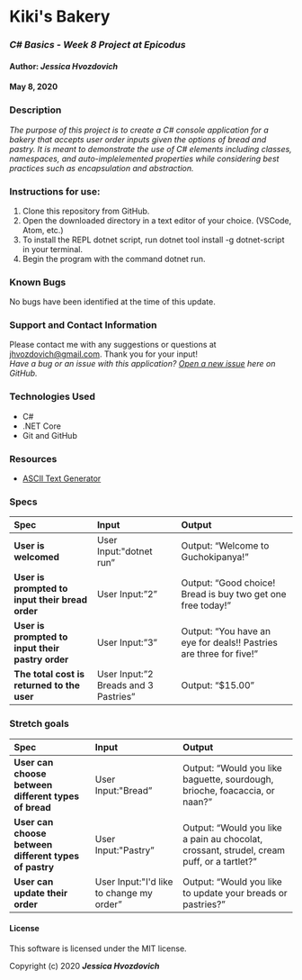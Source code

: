 # **Kiki's Bakery**

### _C# Basics - Week 8 Project at Epicodus_

#### Author: **_Jessica Hvozdovich_**
#### May 8, 2020

### Description

_The purpose of this project is to create a C# console application for a bakery that accepts user order inputs given the options of bread and pastry. It is meant to demonstrate the use of C# elements including classes, namespaces, and auto-implelemented properties while considering best practices such as encapsulation and abstraction._

### Instructions for use:

1. Clone this repository from GitHub.
2. Open the downloaded directory in a text editor of your choice.
  (VSCode, Atom, etc.)
3. To install the REPL dotnet script, run dotnet tool install -g dotnet-script in your terminal.
4. Begin the program with the command dotnet run.

### Known Bugs

No bugs have been identified at the time of this update.

### Support and Contact Information

Please contact me with any suggestions or questions at jhvozdovich@gmail.com. Thank you for your input!  
_Have a bug or an issue with this application? [Open a new issue](https://github.com/jhvozdovich/bakery/issues) here on GitHub._

### Technologies Used

* C#
* .NET Core
* Git and GitHub

### Resources

* [ASCII Text Generator](http://patorjk.com/software/taag/)

### Specs
| Spec | Input | Output |
| :------------- | :------------- | :------------- |
| **User is welcomed** | User Input:"dotnet run” | Output: “Welcome to Guchokipanya!” |
| **User is prompted to input their bread order** | User Input:”2” | Output: “Good choice! Bread is buy two get one free today!” |
| **User is prompted to input their pastry order** | User Input:”3” | Output: “You have an eye for deals!! Pastries are three for five!” |
| **The total cost is returned to the user** | User Input:”2 Breads and 3 Pastries” | Output: “$15.00” |

### Stretch goals
| Spec | Input | Output |
| :------------- | :------------- | :------------- |
| **User can choose between different types of bread** | User Input:"Bread” | Output: “Would you like baguette, sourdough, brioche, foacaccia, or naan?” |
| **User can choose between different types of pastry** | User Input:"Pastry” | Output: “Would you like a pain au chocolat, crossant, strudel, cream puff, or a tartlet?” |
| **User can update their order** | User Input:"I'd like to change my order” | Output: “Would you like to update your breads or pastries?” |

#### License

This software is licensed under the MIT license.

Copyright (c) 2020 **_Jessica Hvozdovich_**